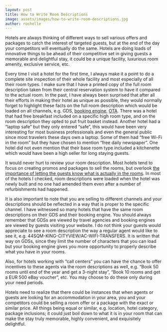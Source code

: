 ```yaml
---
layout: post
title: How to Write Room Descriptions
image: assets/images/how-to-write-room-descriptions.jpg
author: rochelle
---
```


Hotels are always thinking of different ways to sell various offers and packages to catch the interest of targeted guests, but at the end of the day your competitors will eventually do the same. Hotels are doing loads of innovative things to be ahead of their competitive set in giving guests a memorable and delightful stay, it could be a unique facility, luxurious room amenity, exclusive service, etc.

Every time I visit a hotel for the first time, I always make it a point to do a complete site inspection of their whole facility and most especially of all their room types. I make sure that I have a printed copy of the full room description taken from their central reservation system to have it compared to the actual room. In the past, I have always been surprised that after all their efforts in making their hotel as unique as possible, they would normally forget to highlight these facts on the full room description which would be loaded on all channels, e.g. GDS, [booking engine](https://rochellecastillejos.com/three-common-mistakes-hotels-make-part-1-of-3/), [OTA](https://rochellecastillejos.com/three-common-mistakes-hotels-make-part-3-of-3/). There was a hotel that had free breakfast included on a specific high room type, and on the room description they opted to put fruit basket instead. Another hotel had a “laptop safe” but they only entered “safe”, this would have been very interesting for most business professionals and even the general public since most travelers these days own a laptop. Some of them had “free Wi-Fi in the room” but they have chosen to mention “free daily newspaper”. One hotel did not even mention that their base room type included a kitchenette which would have been a high seller for long staying guests.

It would never hurt to review your room description. Most hotels tend to focus on creating promos and packages to sell the rooms, but overlook [the importance of letting the guests know what is actually in the rooms](https://rochellecastillejos.com/three-common-mistakes-hotels-make-part-1-of-3/). In most of the hotels I checked, room descriptions were loaded when the hotel was newly built and no one had amended them even after a number of refurbishments had happened.

It is also important to note that you are selling to different channels and your descriptions should be reflected in a way that is proper to the specific channel. I have witnessed so many hotels that have the same room descriptions on their GDS and their booking engine. You should always remember that GDSs are viewed by travel agencies and booking engines are viewed by guests visiting your website. I do not think your guests would appreciate to see a room description the way a regular agent would like to see it, e.g. 44SQM-KING-CITYVIEW/AC-WIFI-TRANSFERS. It is written that way on GDSs, since they limit the number of characters that you can load but your booking engine gives you more opportunity to properly describe what you have in your rooms.

Also, for hotels working with “call centers” you can have the chance to offer incentives to these agents via the room descriptions as well, e.g. “Book 50 rooms until end of the year and get a 3-night stay”, “Book 10 rooms and get a EUR 500 eBay voucher”, etc. You may choose to do these only during your need periods.

Hotels need to realize that there could be instances that when agents or guests are looking for an accommodation in your area, you and your competitors could be selling a room offer or a package with the exact or similar price. All things being equal or similar, e.g. location, hotel category, package inclusions; it could just boil down to what it is in your room that can make the stay truly memorable, highly convenient, and exquisitely delightful.